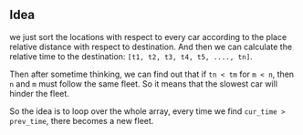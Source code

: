 ## Idea

we just sort the locations with respect to every car according to the place relative distance with respect to destination. And then we can calculate the relative time to the destination: `[t1, t2, t3, t4, t5, ...., tn]`. 

Then after sometime thinking, we can find out that if `tn < tm` for `m < n`, then `n` and `m` must follow the same fleet. So it means that the slowest car will hinder the fleet.  

So the idea is to loop over the whole array, every time we find `cur_time > prev_time`, there becomes a new fleet.  